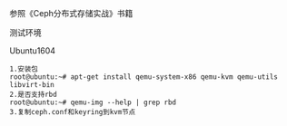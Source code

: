 参照《Ceph分布式存储实战》书籍

测试环境

Ubuntu1604

```
1.安装包
root@ubuntu:~# apt-get install qemu-system-x86 qemu-kvm qemu-utils libvirt-bin
2.是否支持rbd
root@ubuntu:~# qemu-img --help | grep rbd
3.复制ceph.conf和keyring到kvm节点


```



